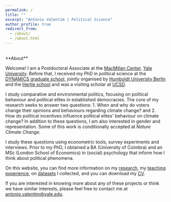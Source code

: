 ```yaml
---
permalink: /
title: ""
excerpt: "António Valentim | Political Science"
author_profile: true
redirect_from: 
  - /about/
  - /about.html
---
```

<br>
**About**  
  
Welcome! I am a Postdoctoral Associate at the [MacMillan Center](https://macmillan.yale.edu/), [Yale University](https://www.yale.edu/). Before that, I received my PhD in political science at the [DYNAMICS graduate school](https://www.sowi.hu-berlin.de/en/dynamics), jointly organised by [Humboldt University Berlin](https://www.hu-berlin.de/en) and the [Hertie school](https://www.hertie-school.org/en/) and was a visiting scholar at [UCSD](https://ucsd.edu/). 

I study comparative and environmental politics, focusing on political behaviour and political elites in established democracies. The core of my research seeks to answer two questions: 1. When and why do voters change their opinions and behaviours regarding climate change? and 2. How do political incentives influence political elites' behaviour on climate change? In addition to these questions, I am also interested in gender and representation. Some of this work is conditionally accepted at *Nature Climate Change*.

I study these questions using econometric tools, survey experiments and interviews. Prior to my PhD, I obtained a BA (University of Coimbra) and an MSc (London School of Economics) in (social) psychology that inform how I think about political phenomena.


On this website, you can find more information on my [research](http://antoniovalentim.github.io/research/), my [teaching experience](http://antoniovalentim.github.io/teaching/), on [datasets](http://antoniovalentim.github.io/data/) I collected, and you can download my [CV](/files/AValentim_CV.pdf).

If you are interested in knowing more about any of these projects or think we have similar interests, please feel free to contact me at [antonio.valentim@yale.edu](mailto:antonio.valentim@yale.edu).

